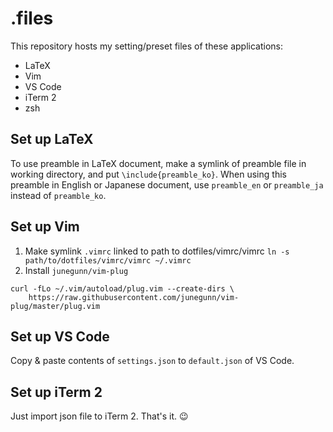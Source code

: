 # .files

This repository hosts my setting/preset files of these applications:

- LaTeX
- Vim
- VS Code
- iTerm 2
- zsh

## Set up LaTeX

To use preamble in LaTeX document, make a symlink of preamble file
in working directory, and put `\include{preamble_ko}`.
When using this preamble in English or Japanese document,
use `preamble_en` or `preamble_ja` instead of
`preamble_ko`.

## Set up Vim

1. Make symlink `.vimrc` linked to path to dotfiles/vimrc/vimrc
`ln -s path/to/dotfiles/vimrc/vimrc ~/.vimrc`
2. Install `junegunn/vim-plug`  

``` shell
curl -fLo ~/.vim/autoload/plug.vim --create-dirs \
    https://raw.githubusercontent.com/junegunn/vim-plug/master/plug.vim
```

## Set up VS Code

Copy & paste contents of `settings.json` to `default.json` of VS Code. 

## Set up iTerm 2

Just import json file to iTerm 2. That's it. 😉
